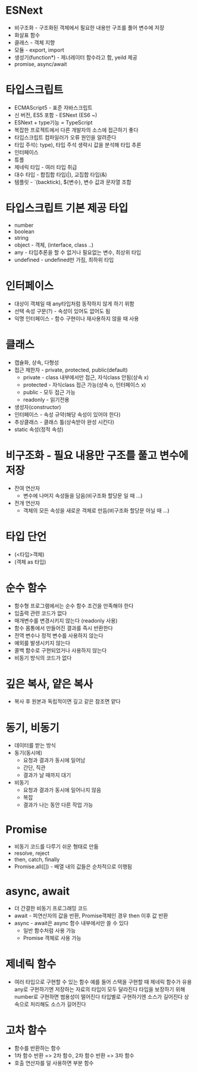 # ESNext

-   비구조화 - 구조화된 객체에서 필요한 내용만 구조를 풀어 변수에 저장
-   화살표 함수
-   클래스 - 객체 지향
-   모듈 - export, import
-   생성기(function\*) - 제너레이터 함수라고 함, yeild 제공
-   promise, async/await

# 타입스크립트

-   ECMAScript5 - 표준 자바스크립트
-   신 버전, ES5 포함 - ESNext (ES6 ~)
-   ESNext + type기능 = TypeScript
-   복잡한 프로젝트에서 다른 개발자의 소스에 접근하기 좋다
-   타입스크립트 컴파일러가 오류 원인을 알려준다
-   타입 주석(: type), 타입 주석 생략시 값을 분석해 타입 추론
-   인터페이스
-   튜플
-   제네릭 타입 - 여러 타입 취급
-   대수 타입 - 합집합 타입(|), 교집합 타입(&)
-   템플릿 - `(backtick), ${변수}, 변수 값과 문자열 조합

# 타입스크립트 기본 제공 타입

-   number
-   boolean
-   string
-   object - 객체, (interface, class ..)
-   any - 타입추론을 할 수 없거나 필요없는 변수, 최상위 타입
-   undefined - undefined만 가짐, 최하위 타입

# 인터페이스

-   대상이 객체일 때 any타입처럼 동작하지 않게 하기 위함
-   선택 속성 구문(?) - 속성이 있어도 없어도 됨
-   익명 인터페이스 - 함수 구현이나 재사용하지 않을 때 사용

# 클래스

-   캡슐화, 상속, 다형성
-   접근 제한자 - private, protected, public(default)
    -   private - class 내부에서만 접근, 자식class 안됨(상속 x)
    -   protected - 자식class 접근 가능(상속 o, 인터페이스 x)
    -   public - 모두 접근 가능
    -   readonly - 읽기전용
-   생성자(constructor)
-   인터페이스 - 속성 규약(해당 속성이 있어야 한다)
-   추상클래스 - 클래스 틀(상속받아 완성 시킨다)
-   static 속성(정적 속성)

# 비구조화 - 필요 내용만 구조를 풀고 변수에 저장

-   잔여 연산자
    -   변수에 나머지 속성들을 담음(비구조화 할당문 일 때 ...)
-   전개 연산자
    -   객체의 모든 속성을 새로운 객체로 만듬(비구조화 할당문 아닐 때 ...)

# 타입 단언

-   (<타입>객체)
-   (객체 as 타입)

# 순수 함수

-   함수형 프로그램에서는 순수 함수 조건을 만족해야 한다
-   입출력 관련 코드가 없다
-   매개변수를 변경시키지 않는다 (readonly 사용)
-   함수 몸통에서 만들어진 결과를 즉시 반환한다
-   전역 변수나 정적 변수를 사용하지 않는다
-   예외를 발생시키지 않는다
-   콜백 함수로 구현되었거나 사용하지 않는다
-   비동기 방식의 코드가 없다

# 깊은 복사, 얕은 복사

-   복사 후 원본과 독립적이면 깊고 같은 참조면 얕다

# 동기, 비동기

-   데이터를 받는 방식
-   동기(동시에)
    -   요청과 결과가 동시에 일어남
    -   간단, 직관
    -   결과가 날 때까지 대기
-   비동기
    -   요청과 결과가 동시에 일어나지 않음
    -   복잡
    -   결과가 나는 동안 다른 작업 가능

# Promise

-   비동기 코드를 다루기 쉬운 형태로 만듦
-   resolve, reject
-   then, catch, finally
-   Promise.all([]) - 배열 내의 값들은 순차적으로 이행됨

# async, await

-   더 간결한 비동기 프로그래밍 코드
-   await - 피연산자의 값을 반환, Promise객체인 경우 then 이후 값 반환
-   async - await은 async 함수 내부에서만 쓸 수 있다
    -   일반 함수처럼 사용 가능
    -   Promise 객체로 사용 가능

# 제네릭 함수

-   여러 타입으로 구현할 수 있는 함수
    예를 들어 스택을 구현할 때 제네릭 함수가 유용
    any로 구현하기엔 저장하는 자료의 타입이 모두 달라진다
    타입을 보장하기 위해 number로 구현하면 범용성이 떨어진다
    타입별로 구현하기엔 소스가 길어진다
    상속으로 처리해도 소스가 길어진다

# 고차 함수

-   함수를 반환하는 함수
-   1차 함수 반환 => 2차 함수, 2차 함수 반환 => 3차 함수
-   호출 연산자를 덜 사용하면 부분 함수
